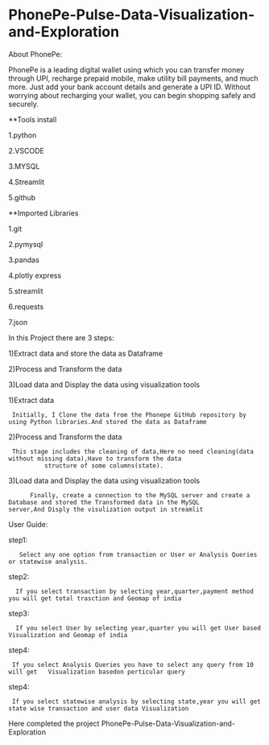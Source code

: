 # PhonePe-Pulse-Data-Visualization-and-Exploration

About PhonePe:

   PhonePe is a leading digital wallet using which you can transfer money through UPI, recharge prepaid mobile, make utility bill payments, and much more. Just add your bank account details and generate a UPI ID. Without worrying about recharging your wallet, you can begin shopping safely and securely.
   
**Tools install

  1.python
  
  2.VSCODE
  
  3.MYSQL
  
  4.Streamlit
  
  5.github
  
**Imported Libraries

  1.git
  
  2.pymysql
  
  3.pandas
  
  4.plotly express
  
  5.streamlit
  
  6.requests
  
  7.json
  
  

In this Project there are 3 steps:

  1)Extract data and store the data as Dataframe
  
  2)Process and Transform the data
  
  3)Load data and Display the data using visualization tools

1)Extract data

     Initially, I Clone the data from the Phonepe GitHub repository by using Python libraries.And stored the data as Dataframe

2)Process and Transform the data

     This stage includes the cleaning of data,Here no need cleaning(data without missing data),Have to transform the data 
              structure of some columns(state).
              
  3)Load data and Display the data using visualization tools
  
          Finally, create a connection to the MySQL server and create a Database and stored the Transformed data in the MySQL         server,And Disply the visulization output in streamlit
      
User Guide:

   step1:
   
       Select any one option from transaction or User or Analysis Queries or statewise analysis.
       
   step2:
   
      If you select transaction by selecting year,quarter,payment method you will get total trasction and Geomap of india
      
   step3:
   
      If you select User by selecting year,quarter you will get User based Visualization and Geomap of india
      
  step4:
  
     If you select Analysis Queries you have to select any query from 10 will get   Visualization basedon perticular query
     
  step4:
  
     If you select statewise analysis by selecting state,year you will get state wise transaction and user data Visualization


   Here completed the project PhonePe-Pulse-Data-Visualization-and-Exploration


     
     
